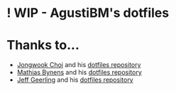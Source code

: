 # ! WIP - AgustiBM's dotfiles

# Thanks to...

- [Jongwook Choi](https://github.com/wookayin) and his [dotfiles repository](https://github.com/wookayin/dotfiles)
- [Mathias Bynens](https://github.com/mathiasbynens) and his [dotfiles repository](https://github.com/mathiasbynens/dotfiles)
- [Jeff Geerling](https://github.com/geerlingguy) and his [dotfiles repository](https://github.com/geerlingguy/dotfiles)

